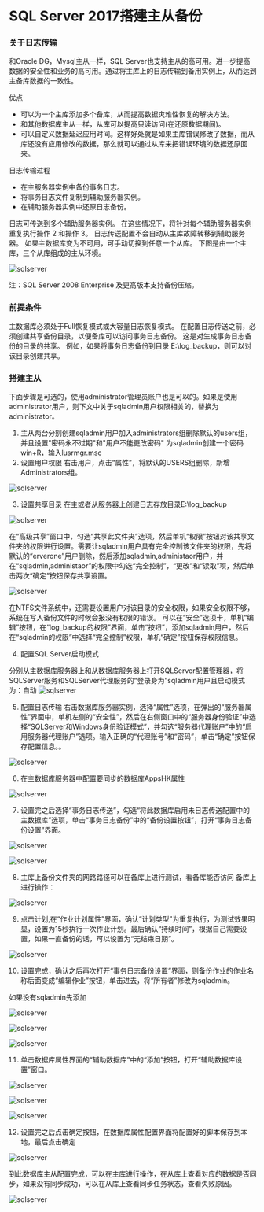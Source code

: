 # SQL Server 2017搭建主从备份

### 关于日志传输

和Oracle DG，Mysql主从一样，SQL Server也支持主从的高可用。进一步提高数据的安全性和业务的高可用。通过将主库上的日志传输到备用实例上，从而达到主备库数据的一致性。

优点
* 可以为一个主库添加多个备库，从而提高数据灾难性恢复的解决方法。
* 和其他数据库主从一样，从库可以提高只读访问(在还原数据期间)。
* 可以自定义数据延迟应用时间。这样好处就是如果主库错误修改了数据，而从库还没有应用修改的数据，那么就可以通过从库来把错误环境的数据还原回来。

日志传输过程
* 在主服务器实例中备份事务日志。
* 将事务日志文件复制到辅助服务器实例。
* 在辅助服务器实例中还原日志备份。

日志可传送到多个辅助服务器实例。 在这些情况下，将针对每个辅助服务器实例重复执行操作 2 和操作 3。
日志传送配置不会自动从主库故障转移到辅助服务器。 如果主数据库变为不可用，可手动切换到任意一个从库。
下图是由一个主库，三个从库组成的主从环境。

![sqlserver](./../img/sqlserver1.png)

注：SQL Server 2008 Enterprise 及更高版本支持备份压缩。

### 前提条件

主数据库必须处于Full恢复模式或大容量日志恢复模式。
在配置日志传送之前，必须创建共享备份目录，以便备库可以访问事务日志备份。 这是对生成事务日志备份的目录的共享。 例如，如果将事务日志备份到目录 E:\log_backup，则可以对该目录创建共享。

### 搭建主从

下面步骤是可选的，使用administrator管理员账户也是可以的。如果是使用administrator用户，则下文中关于sqladmin用户权限相关的，替换为administrator。

1. 主从两台分别创建sqladmin用户加入administrators组删除默认的users组，并且设置"密码永不过期"和"用户不能更改密码" 为sqladmin创建一个密码
win+R，输入lusrmgr.msc
2. 设置用户权限 右击用户，点击“属性”，将默认的USERS组删除，新增Administrators组。

![sqlserver](./../img/sqlserver2.png)

3. 设置共享目录 在主或者从服务器上创建日志存放目录E:\log_backup

![sqlserver](./../img/sqlserver3.png)

在“高级共享”窗口中，勾选“共享此文件夹”选项，然后单机“权限”按钮对该共享文件夹的权限进行设置。需要让sqladmin用户具有完全控制该文件夹的权限，先将默认的“erverone”用户删除，然后添加sqladmin,administaor用户，并在“sqladmin,administaor”的权限中勾选“完全控制”，“更改”和“读取”项，然后单击两次“确定”按钮保存共享设置。

![sqlserver](./../img/sqlserver4.png)

在NTFS文件系统中，还需要设置用户对该目录的安全权限，如果安全权限不够，系统在写入备份文件的时候会报没有权限的错误。
可以在“安全”选项卡，单机“编辑”按钮，在“log_backup的权限”界面，单击“按钮”，添加sqladmin用户，然后在“sqladmin的权限”中选择“完全控制”权限，单机“确定”按钮保存权限信息。

4. 配置SQL Server启动模式

分别从主数据库服务器上和从数据库服务器上打开SQLServer配置管理器，将SQLServer服务和SQLServer代理服务的“登录身为”sqladmin用户且启动模式为：自动
![sqlserver](./../img/sqlserver5.png)

5. 配置日志传输
右击数据库服务器实例，选择“属性”选项，在弹出的“服务器属性”界面中，单机左侧的“安全性”，然后在右侧窗口中的“服务器身份验证”中选择“SQLServer和Windows身份验证模式”，并勾选“服务器代理账户”中的“启用服务器代理账户”选项。输入正确的“代理账号”和“密码”，单击“确定”按钮保存配置信息。。

![sqlserver](./../img/sqlserver6.png)

6. 在主数据库服务器中配置要同步的数据库AppsHK属性

![sqlserver](./../img/sqlserver7.png)

7. 设置完之后选择“事务日志传送”，勾选“将此数据库启用未日志传送配置中的主数据库”选项，单击“事务日志备份”中的“备份设置按钮”，打开“事务日志备份设置”界面。

![sqlserver](./../img/sqlserver8.png)

![sqlserver](./../img/sqlserver9.png)

8. 主库上备份文件夹的网路路径可以在备库上进行测试，看备库能否访问
备库上进行操作：

![sqlserver](./../img/sqlserver10.png)

9. 点击计划,在“作业计划属性”界面，确认“计划类型”为重复执行，为测试效果明显，设置为15秒执行一次作业计划。最后确认“持续时间”，根据自己需要设置，如果一直备份的话，可以设置为“无结束日期”。

![sqlserver](./../img/sqlserver11.png)

10. 设置完成，确认之后再次打开“事务日志备份设置”界面，则备份作业的作业名称后面变成“编辑作业”按钮，单击进去，将“所有者”修改为sqladmin。

如果没有sqladmin先添加

![sqlserver](./../img/sqlserver12.png)

![sqlserver](./../img/sqlserver13.png)

![sqlserver](./../img/sqlserver14.png)

11. 单击数据库属性界面的“辅助数据库”中的“添加”按钮，打开“辅助数据库设置”窗口。

![sqlserver](./../img/sqlserver15.png)

![sqlserver](./../img/sqlserver16.png)

![sqlserver](./../img/sqlserver17.png)

12. 设置完之后点击确定按钮，在数据库属性配置界面将配置好的脚本保存到本地，最后点击确定

![sqlserver](./../img/sqlserver18.png)

到此数据库主从配置完成，可以在主库进行操作，在从库上查看对应的数据是否同步，如果没有同步成功，可以在从库上查看同步任务状态，查看失败原因。

![sqlserver](./../img/sqlserver19.png)